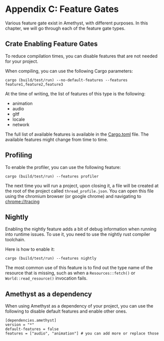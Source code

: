 # Appendix C: Feature Gates

Various feature gate exist in Amethyst, with different purposes.
In this chapter, we will go through each of the feature gate types.

## Crate Enabling Feature Gates

To reduce compilation times, you can disable features that are not needed for your project.

When compiling, you can use the following Cargo parameters:

```
cargo (build/test/run) --no-default-features --features feature1,feature2,feature3
```

At the time of writing, the list of features of this type is the following:

* animation
* audio
* gltf
* locale
* network

The full list of available features is available in the [Cargo.toml](https://github.com/amethyst/amethyst/blob/master/Cargo.toml) file.
The available features might change from time to time.

## Profiling

To enable the profiler, you can use the following feature:

```
cargo (build/test/run) --features profiler
```

The next time you will run a project, upon closing it, a file will be created at the root of the project called `thread_profile.json`.
You can open this file using the chromium browser (or google chrome) and navigating to [chrome://tracing](chrome://tracing)

## Nightly

Enabling the nightly feature adds a bit of debug information when running into runtime issues. To use it, you need to use the nightly rust compiler toolchain.

Here is how to enable it:

```
cargo (build/test/run) --features nightly
```

The most common use of this feature is to find out the type name of the resource that is missing, such as when a `Resources::fetch()` or `World::read_resource()` invocation fails.

## Amethyst as a dependency

When using Amethyst as a dependency of your project, you can use the following to disable default features and enable other ones.

```
[dependencies.amethyst]
version = "*"
default-features = false 
features = ["audio", "animation"] # you can add more or replace those
```
